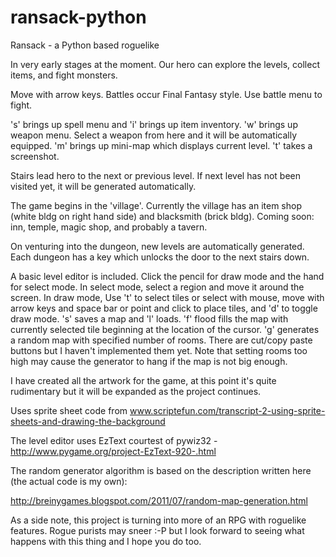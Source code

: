 ransack-python
==============

Ransack - a Python based roguelike

In very early stages at the moment. Our hero can explore the levels, collect items, and fight monsters.

Move with arrow keys. Battles occur Final Fantasy style. Use battle menu to fight.

's' brings up spell menu and 'i' brings up item inventory. 'w' brings up weapon menu. Select a weapon from here and it will be automatically equipped.
'm' brings up mini-map which displays current level.
't' takes a screenshot.

Stairs lead hero to the next or previous level. If next level has not been visited yet, it will be generated automatically.

The game begins in the 'village'. Currently the village has an item shop (white bldg on right hand side) and blacksmith (brick bldg). Coming soon: inn, temple, magic shop, and probably a tavern. 

On venturing into the dungeon, new levels are automatically generated. Each dungeon has a key which unlocks the door to the next stairs down.

A basic level editor is included. Click the pencil for draw mode and the hand for select mode. In select mode, select a region and move it around the screen. In draw mode, Use 't' to select tiles or select with mouse, move with arrow keys and space bar or point and click to place tiles, and 'd' to toggle draw mode. 's' saves a map and 'l' loads. 'f' flood fills the map with currently selected tile beginning at the location of the cursor. 'g' generates a random map with specified number of rooms. There are cut/copy paste buttons but I haven't implemented them yet.
Note that setting rooms too high may cause the generator to hang if the map is not big enough.

I have created all the artwork for the game, at this point it's quite rudimentary but it will be expanded as the project continues.

Uses sprite sheet code from www.scriptefun.com/transcript-2-using-sprite-sheets-and-drawing-the-background

The level editor uses EzText courtest of pywiz32 - http://www.pygame.org/project-EzText-920-.html

The random generator algorithm is based on the description written here (the actual code is my own):

http://breinygames.blogspot.com/2011/07/random-map-generation.html

As a side note, this project is turning into more of an RPG with roguelike features. Rogue purists may sneer :-P but I look forward to seeing what happens with this thing and I hope you do too.